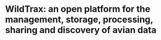 # WildTrax: an open platform for the management, storage, processing, sharing and discovery of avian data


